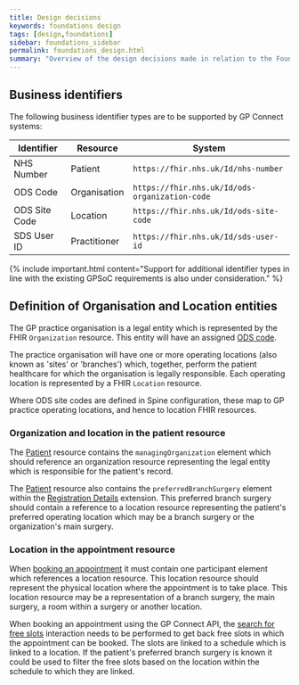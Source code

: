 ```yaml
---
title: Design decisions
keywords: foundations design
tags: [design,foundations]
sidebar: foundations_sidebar
permalink: foundations_design.html
summary: "Overview of the design decisions made in relation to the Foundations capability pack"
---
```


## Business identifiers ##

The following business identifier types are to be supported by GP Connect systems:

| Identifier | Resource | System |
| ---------- | -------- | ------ |
| NHS Number | Patient | `https://fhir.nhs.uk/Id/nhs-number` |
| ODS Code | Organisation | `https://fhir.nhs.uk/Id/ods-organization-code` |
| ODS Site Code | Location | `https://fhir.nhs.uk/Id/ods-site-code` |
| SDS User ID | Practitioner | `https://fhir.nhs.uk/Id/sds-user-id` |

{% include important.html content="Support for additional identifier types in line with the existing GPSoC requirements is also under consideration." %}


## Definition of Organisation and Location entities ##

The GP practice organisation is a legal entity which is represented by the FHIR `Organization` resource. This entity will have an assigned [ODS code](https://digital.nhs.uk/organisation-data-service).

The practice organisation will have one or more operating locations (also known as 'sites' or 'branches') which, together, perform the patient healthcare for which the organisation is legally responsible. Each operating location is represented by a FHIR `Location` resource.

Where ODS site codes are defined in Spine configuration, these map to GP practice operating locations, and hence to location FHIR resources.

### Organization and location in the patient resource ###

The [Patient](https://fhir.nhs.uk/STU3/StructureDefinition/CareConnect-GPC-Patient-1) resource contains the `managingOrganization` element which should reference an organization resource representing the legal entity which is responsible for the patient's record.

The [Patient](https://fhir.nhs.uk/STU3/StructureDefinition/CareConnect-GPC-Patient-1) resource also contains the `preferredBranchSurgery` element within the [Registration Details](https://fhir.nhs.uk/STU3/StructureDefinition/Extension-CareConnect-GPC-RegistrationDetails-1) extension. This preferred branch surgery should contain a reference to a location resource representing the patient's preferred operating location which may be a branch surgery or the organization's main surgery.

### Location in the appointment resource ###

When [booking an appointment](appointments_use_case_book_an_appointment.html) it must contain one participant element which references a location resource. This location resource should represent the physical location where the appointment is to take place. This location resource may be a representation of a branch surgery, the main surgery, a room within a surgery or another location.

When booking an appointment using the GP Connect API, the [search for free slots](appointments_use_case_search_for_free_slots.html) interaction needs to be performed to get back free slots in which the appointment can be booked. The slots are linked to a schedule which is linked to a location. If the patient's preferred branch surgery is known it could be used to filter the free slots based on the location within the schedule to which they are linked.
